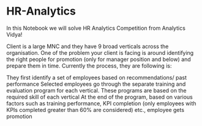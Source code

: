 # HR-Analytics
In this Notebook we will solve HR Analytics Competition from Analytics Vidya!

Client is a large MNC and they have 9 broad verticals across the organisation. One of the problem your client is facing is around identifying the right people for promotion (only for manager position and below) and prepare them in time. Currently the process, they are following is:

They first identify a set of employees based on recommendations/ past performance Selected employees go through the separate training and evaluation program for each vertical. These programs are based on the required skill of each vertical At the end of the program, based on various factors such as training performance, KPI completion (only employees with KPIs completed greater than 60% are considered) etc., employee gets promotion
